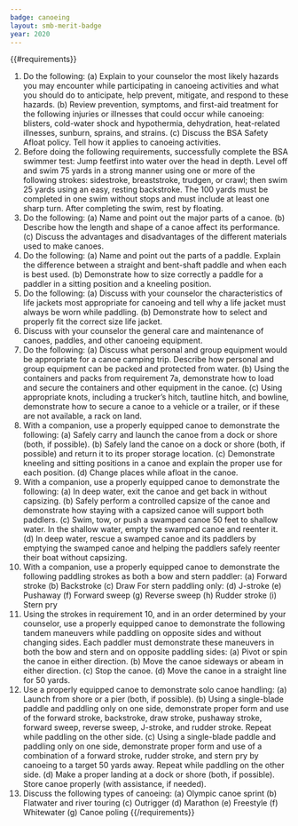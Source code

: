 ```yaml
---
badge: canoeing
layout: smb-merit-badge
year: 2020
---
```


{{#requirements}}
1. Do the following:
    (a) Explain to your counselor the most likely hazards you may encounter while participating in canoeing activities and what you should do to anticipate, help prevent, mitigate, and respond to these hazards.
    (b) Review prevention, symptoms, and first-aid treatment for the following injuries or illnesses that could occur while canoeing: blisters, cold-water shock and hypothermia, dehydration, heat-related illnesses, sunburn, sprains, and strains.
    (c) Discuss the BSA Safety Afloat policy. Tell how it applies to canoeing activities.
2. Before doing the following requirements, successfully complete the BSA swimmer test: Jump feetfirst into water over the head in depth. Level off and swim 75 yards in a strong manner using one or more of the following strokes: sidestroke, breaststroke, trudgen, or crawl; then swim 25 yards using an easy, resting backstroke. The 100 yards must be completed in one swim without stops and must include at least one sharp turn. After completing the swim, rest by floating.
3. Do the following:
    (a) Name and point out the major parts of a canoe.
    (b) Describe how the length and shape of a canoe affect its performance.
    (c) Discuss the advantages and disadvantages of the different materials used to make canoes.
4. Do the following:
    (a) Name and point out the parts of a paddle. Explain the difference between a straight and bent-shaft paddle and when each is best used.
    (b) Demonstrate how to size correctly a paddle for a paddler in a sitting position and a kneeling position.
5. Do the following:
    (a) Discuss with your counselor the characteristics of life jackets most appropriate for canoeing and tell why a life jacket must always be worn while paddling.
    (b) Demonstrate how to select and properly fit the correct size life jacket.
6. Discuss with your counselor the general care and maintenance of canoes, paddles, and other canoeing equipment.
7. Do the following:
    (a) Discuss what personal and group equipment would be appropriate for a canoe camping trip. Describe how personal and group equipment can be packed and protected from water.
    (b) Using the containers and packs from requirement 7a, demonstrate how to load and secure the containers and other equipment in the canoe.
    (c) Using appropriate knots, including a trucker’s hitch, tautline hitch, and bowline, demonstrate how to secure a canoe to a vehicle or a trailer, or if these are not available, a rack on land.
8. With a companion, use a properly equipped canoe to demonstrate the following:
    (a) Safely carry and launch the canoe from a dock or shore (both, if possible).
    (b) Safely land the canoe on a dock or shore (both, if possible) and return it to its proper storage location.
    (c) Demonstrate kneeling and sitting positions in a canoe and explain the proper use for each position.
    (d) Change places while afloat in the canoe.
9. With a companion, use a properly equipped canoe to demonstrate the following:
    (a) In deep water, exit the canoe and get back in without capsizing.
    (b) Safely perform a controlled capsize of the canoe and demonstrate how staying with a capsized canoe will support both paddlers.
    (c) Swim, tow, or push a swamped canoe 50 feet to shallow water. In the shallow water, empty the swamped canoe and reenter it.
    (d) In deep water, rescue a swamped canoe and its paddlers by emptying the swamped canoe and helping the paddlers safely reenter their boat without capsizing.
10. With a companion, use a properly equipped canoe to demonstrate the following paddling strokes as both a bow and stern paddler:
    (a) Forward stroke
    (b) Backstroke
    (c) Draw
    For stern paddling only:
    (d) J-stroke
    (e) Pushaway
    (f) Forward sweep
    (g) Reverse sweep
    (h) Rudder stroke
    (i) Stern pry
11. Using the strokes in requirement 10, and in an order determined by your counselor, use a properly equipped canoe to demonstrate the following tandem maneuvers while paddling on opposite sides and without changing sides. Each paddler must demonstrate these maneuvers in both the bow and stern and on opposite paddling sides:
    (a) Pivot or spin the canoe in either direction.
    (b) Move the canoe sideways or abeam in either direction.
    (c) Stop the canoe.
    (d) Move the canoe in a straight line for 50 yards.
12. Use a properly equipped canoe to demonstrate solo canoe handling:
    (a) Launch from shore or a pier (both, if possible).
    (b) Using a single-blade paddle and paddling only on one side, demonstrate proper form and use of the forward stroke, backstroke, draw stroke, pushaway stroke, forward sweep, reverse sweep, J-stroke, and rudder stroke. Repeat while paddling on the other side.
    (c) Using a single-blade paddle and paddling only on one side, demonstrate proper form and use of a combination of a forward stroke, rudder stroke, and stern pry by canoeing to a target 50 yards away. Repeat while paddling on the other side.
    (d) Make a proper landing at a dock or shore (both, if possible). Store canoe properly (with assistance, if needed).
13. Discuss the following types of canoeing:
    (a) Olympic canoe sprint
    (b) Flatwater and river touring
    (c) Outrigger
    (d) Marathon
    (e) Freestyle
    (f) Whitewater
    (g) Canoe poling
{{/requirements}}
